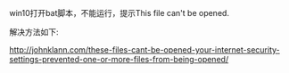 win10打开bat脚本，不能运行，提示This file can't be opened.

解决方法如下:

http://johnklann.com/these-files-cant-be-opened-your-internet-security-settings-prevented-one-or-more-files-from-being-opened/